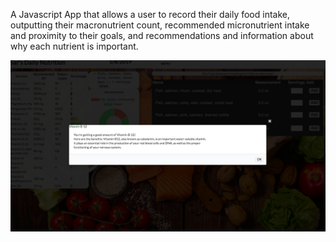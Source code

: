 
A Javascript App that allows a user to record their daily food intake, outputting their macronutrient count, recommended micronutrient intake and proximity to their goals, and recommendations and information about why each nutrient is important.


![picture](benefitsmodal.jpg)
